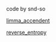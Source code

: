 
 code by snd-so

[limma_accendent](https://snd-so.github.io/limma_ascendant/)

[reverse_entropy](https://snd-so.github.io/reverse_entropy/)


